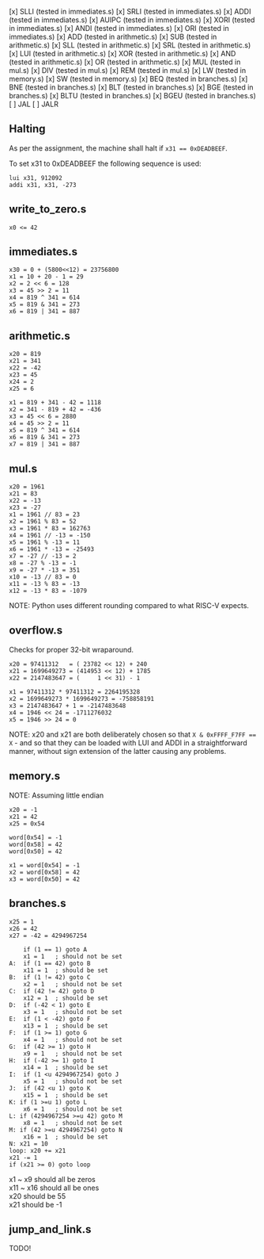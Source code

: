 [x] SLLI (tested in immediates.s)
[x] SRLI (tested in immediates.s)
[x] ADDI (tested in immediates.s)
[x] AUIPC (tested in immediates.s)
[x] XORI (tested in immediates.s)
[x] ANDI (tested in immediates.s)
[x] ORI (tested in immediates.s)
[x] ADD (tested in arithmetic.s)
[x] SUB (tested in arithmetic.s)
[x] SLL (tested in arithmetic.s)
[x] SRL (tested in arithmetic.s)
[x] LUI (tested in arithmetic.s)
[x] XOR (tested in arithmetic.s)
[x] AND (tested in arithmetic.s)
[x] OR (tested in arithmetic.s)
[x] MUL (tested in mul.s)
[x] DIV (tested in mul.s)
[x] REM (tested in mul.s)
[x] LW (tested in memory.s)
[x] SW (tested in memory.s)
[x] BEQ (tested in branches.s)
[x] BNE (tested in branches.s)
[x] BLT (tested in branches.s)
[x] BGE (tested in branches.s)
[x] BLTU (tested in branches.s)
[x] BGEU (tested in branches.s)
[ ] JAL
[ ] JALR

## Halting

As per the assignment, the machine shall halt if `x31 == 0xDEADBEEF`.

To set x31 to 0xDEADBEEF the following sequence is used:

```
lui x31, 912092
addi x31, x31, -273
```

## write_to_zero.s

```
x0 <= 42
```


## immediates.s

```
x30 = 0 + (5800<<12) = 23756800
x1 = 10 + 20 - 1 = 29
x2 = 2 << 6 = 128
x3 = 45 >> 2 = 11
x4 = 819 ^ 341 = 614
x5 = 819 & 341 = 273
x6 = 819 | 341 = 887
```

## arithmetic.s

```
x20 = 819
x21 = 341
x22 = -42
x23 = 45
x24 = 2
x25 = 6

x1 = 819 + 341 - 42 = 1118
x2 = 341 - 819 + 42 = -436
x3 = 45 << 6 = 2880
x4 = 45 >> 2 = 11
x5 = 819 ^ 341 = 614
x6 = 819 & 341 = 273
x7 = 819 | 341 = 887
```

## mul.s

```
x20 = 1961
x21 = 83
x22 = -13
x23 = -27
x1 = 1961 // 83 = 23
x2 = 1961 % 83 = 52
x3 = 1961 * 83 = 162763
x4 = 1961 // -13 = -150
x5 = 1961 % -13 = 11
x6 = 1961 * -13 = -25493
x7 = -27 // -13 = 2
x8 = -27 % -13 = -1
x9 = -27 * -13 = 351
x10 = -13 // 83 = 0
x11 = -13 % 83 = -13
x12 = -13 * 83 = -1079
```

NOTE: Python uses different rounding compared to what RISC-V expects.


## overflow.s

Checks for proper 32-bit wraparound.

```
x20 = 97411312   = ( 23782 << 12) + 240
x21 = 1699649273 = (414953 << 12) + 1785
x22 = 2147483647 = (     1 << 31) - 1

x1 = 97411312 * 97411312 = 2264195328
x2 = 1699649273 * 1699649273 = -758858191
x3 = 2147483647 + 1 = -2147483648
x4 = 1946 << 24 = -1711276032
x5 = 1946 >> 24 = 0
```

NOTE: x20 and x21 are both deliberately chosen so that `X & 0xFFFF_F7FF == X` -
and so that they can be loaded with LUI and ADDI in a straightforward manner,
without sign extension of the latter causing any problems.

## memory.s

NOTE: Assuming little endian

```
x20 = -1
x21 = 42
x25 = 0x54

word[0x54] = -1
word[0x58] = 42
word[0x50] = 42

x1 = word[0x54] = -1
x2 = word[0x58] = 42
x3 = word[0x50] = 42
```

## branches.s

```
x25 = 1
x26 = 42
x27 = -42 = 4294967254

    if (1 == 1) goto A
    x1 = 1   ; should not be set
A:  if (1 == 42) goto B
    x11 = 1  ; should be set
B:  if (1 != 42) goto C
    x2 = 1   ; should not be set
C:  if (42 != 42) goto D
    x12 = 1  ; should be set
D:  if (-42 < 1) goto E
    x3 = 1   ; should not be set
E:  if (1 < -42) goto F
    x13 = 1  ; should be set
F:  if (1 >= 1) goto G
    x4 = 1   ; should not be set
G:  if (42 >= 1) goto H
    x9 = 1   ; should not be set
H:  if (-42 >= 1) goto I
    x14 = 1  ; should be set
I:  if (1 <u 4294967254) goto J
    x5 = 1   ; should not be set
J:  if (42 <u 1) goto K
    x15 = 1  ; should be set
K: if (1 >=u 1) goto L
    x6 = 1   ; should not be set
L: if (4294967254 >=u 42) goto M
    x8 = 1   ; should not be set
M: if (42 >=u 4294967254) goto N
    x16 = 1  ; should be set
N: x21 = 10
loop: x20 += x21
x21 -= 1
if (x21 >= 0) goto loop
```

x1 ~ x9 should all be zeros  
x11 ~ x16 should all be ones  
x20 should be 55  
x21 should be -1

## jump_and_link.s

TODO!
